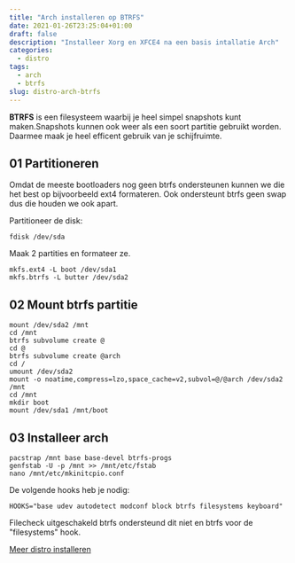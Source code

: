 ```yaml
---
title: "Arch installeren op BTRFS"
date: 2021-01-26T23:25:04+01:00
draft: false
description: "Installeer Xorg en XFCE4 na een basis intallatie Arch"
categories:
  - distro
tags:
  - arch
  - btrfs
slug: distro-arch-btrfs
---
```


**BTRFS** is een filesysteem waarbij je heel simpel snapshots kunt maken.Snapshots kunnen ook weer als een soort partitie gebruikt worden. Daarmee maak je heel efficent gebruik van je schijfruimte.

<!--more-->

## 01 Partitioneren
Omdat de meeste bootloaders nog geen btrfs ondersteunen kunnen we die het best op bijvoorbeeld ext4 formateren. Ook ondersteunt btrfs geen swap dus die houden we ook apart.

Partitioneer de disk:

    fdisk /dev/sda

Maak 2 partities en formateer ze.

    mkfs.ext4 -L boot /dev/sda1
    mkfs.btrfs -L butter /dev/sda2

## 02 Mount btrfs partitie

    mount /dev/sda2 /mnt
    cd /mnt
    btrfs subvolume create @
    cd @
    btrfs subvolume create @arch
    cd /
    umount /dev/sda2
    mount -o noatime,compress=lzo,space_cache=v2,subvol=@/@arch /dev/sda2 /mnt
    cd /mnt
    mkdir boot
    mount /dev/sda1 /mnt/boot

## 03 Installeer arch

    pacstrap /mnt base base-devel btrfs-progs
    genfstab -U -p /mnt >> /mnt/etc/fstab
    nano /mnt/etc/mkinitcpio.conf

De volgende hooks heb je nodig:

    HOOKS="base udev autodetect modconf block btrfs filesystems keyboard"

Filecheck uitgeschakeld btrfs ondersteund dit niet en btrfs voor de "filesystems" hook.

[Meer distro installeren](/categories/distro)
